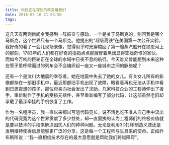 ```yaml
---
title: 科技正在深刻的改变着我们
date: 2016-05-16 21:53:58
tags:
---
```

这几天有两则新闻令我感到一阵振奋与感动，一个是关于马斯克的，别问我是哪个马斯克，这个世界只有一个马斯克。他提出的“超级高铁”在美国第一次公开实验，我好奇的看了一会儿现场录像，觉得似乎时光穿梭回了第一艘蒸汽船开在颂恩河上的那刻。1783年的人们都在好奇的指指点点那艘冒着黑烟显得笨拙奇怪的家伙， 而如今万吨的巨轮正在全球的水域中日夜不息的航行。今天谁又曾能想到未来这种在管子里呼啸而过的列车会不会编织起一座又一座城市之间的脉络呢？

还有一个是汶川大地震的幸存者，她在地震中失去了她的女儿。有关女儿所有的影像都存在一部旧手机中，最近那部旧手机出现了故障，眼看着再也无法从手机中看到日思夜想的孩子，那位母亲向社会发出了求助。几家科技企业的工程师伸出了援手，重新制作了手机的受损元器件，甚至重新编写了部分代码，让这部虽然老旧却承载了最深牵挂的手机恢复了工作。

作为一名程序员，我一直以来都以写渣代码见长，说不清也吃不准从自己手中流出的代码究竟为这个世界贡献了多少益处，却一直固执的认为工程师们的终极价值就是要以技术的手段来解决困扰人们的种种问题。无论是利用3D打印制造义肢还是发明推特使得信息能够更广泛的分享，这是每一个工程师与生具来的使命。正如乔布斯所说：“我一直相信技术存在的最大意愿就是帮助我们跨越障碍”。


